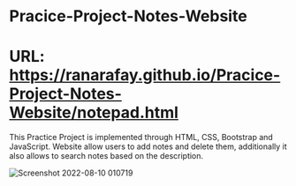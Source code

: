 # Pracice-Project-Notes-Website
# URL: https://ranarafay.github.io/Pracice-Project-Notes-Website/notepad.html
This Practice Project is implemented through HTML, CSS, Bootstrap and JavaScript. Website allow users to add notes and delete them, additionally it also allows to search notes based on the description.

![Screenshot 2022-08-10 010719](https://user-images.githubusercontent.com/73307548/183751096-fafe1fc7-f316-4737-8ef8-b0368f912e25.png)
